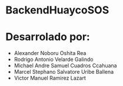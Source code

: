 ﻿# BackendHuaycoSOS
# Desarrolado por:
- Alexander Noboru Oshita Rea
- Rodrigo Antonio Velarde Galindo
- Michael Andre Samuel Cuadros Ccahuana
- Marcel Stephano Salvatore Uribe Ballena
- Victor Manuel Ramirez Lazart

